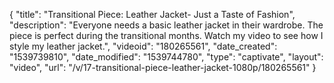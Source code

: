 {
    "title": "Transitional Piece: Leather Jacket- Just a Taste of Fashion",
    "description": "Everyone needs a basic leather jacket in their wardrobe. The piece is perfect during the transitional months. Watch my video to see how I style my leather jacket.",
    "videoid": "180265561",
    "date_created": "1539739810",
    "date_modified": "1539744780",
    "type": "captivate",
    "layout": "video",
    "url": "\/v\/17-transitional-piece-leather-jacket-1080p\/180265561"
}